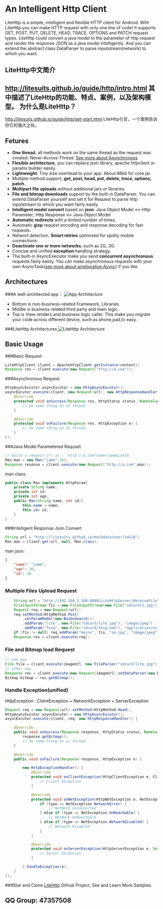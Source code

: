 An Intelligent  Http Client
===
LiteHttp is a simple, intelligent and flexible HTTP client for Android. With LiteHttp you can make HTTP request with only one line of code! It supports GET, POST, PUT, DELETE, HEAD, TRACE, OPTIONS and PATCH request types. LiteHttp could convert a java model to the parameter of http request and rander the response JSON as a java model intelligently. And you can extend the abstract class DataParser to parse inputstream(network) to which you want.

LiteHttp中文简介
---
 http://litesuits.github.io/guide/http/intro.html 
其中描述了LiteHttp的功能、特点、案例，以及架构模型。
为什么是LiteHttp？
---
 http://litesuits.github.io/guide/http/get-start.html 
LiteHttp引言，一个案例告诉你它的强大之处。



Fetures
---
- **One thread**, all methods work on the same thread as the request was created. Never-Across-Thread. [See more about Asynchronous](https://github.com/litesuits/android-lite-async)
- **Flexible architecture**, you can replace json library, apache httpclient or params builder easily.
- **Lightweight**. Tiny size overhead to your app. About 86kb for core jar. 
- Multiple method support, **get, post, head, put, delete, trace, options, patch.**
- **Multipart file uploads** without additional jars or libraries.
- **File and bitmap downloads** support by the built-in DataParser. You can extend DataParser yourself and set it for Request to parse http inputstream to which you want fairly easily.
- **Intelligent model convert** based on **json**:  Java Object Model <-> Http Parameter; Http Response <-> Java Object Model
- **Automatic redirects** with a limited number of times.
- Automatic **gizp** request encoding and response decoding for fast requests.
- Networt detection. **Smart retries** optimized for spotty mobile connections. 
- **Deactivate one or more networks**, such as 2G, 3G.
- Concise and unified **exception** handling strategy.
- The built-in AsyncExecutor make you send **concurrent asynchronous** requests fairly easily. You can make asynchronous requests with your own AsyncTask([see more about ameliorative Async](https://github.com/litesuits/android-lite-async)) if you like.

Architectures
---
###A well-architected  app：
![App Architecture](http://litesuits.github.io/guide/img/app_archi.png)
- Bottom is non-business-related Framework, Libraries.
- Middle is business-related third party and main logic. 
- Top is View renders and business logic caller. 
This make you migrate your code across different device, such as phone,pad,tv easy. 

###LiteHttp Architectures
![LiteHttp Architecture](http://litesuits.github.io/guide/img/litehttp_archi.png)

Basic Usage
---
###Basic Request
```java
LiteHttpClient client = ApacheHttpClient.getInstance(context);
Response res = client.execute(new Request("http://a.com"));
```
###Asynchronous Request
```java
HttpAsyncExcutor asyncExcutor = new HttpAsyncExcutor();
asyncExcutor.execute(client, new Request(url), new HttpResponseHandler() {
	@Override
	protected void onSuccess(Response res, HttpStatus status, NameValuePair[] headers) {
		// do some thing on UI thread
	}

	@Override
	protected void onFailure(Response res, HttpException e) {
		// do some thing on UI thread 
	}
});
```
###Java Model Parametered Requset
```java
// build a request url as :  http://a.com?name=jame&id=18
Man man = new Man("jame",18);
Response resonse = client.execute(new Request("http://a.com",man));
```
man class:
```java
public class Man implements HttpParam{
	private String name;
	private int id;
    private int age;
	public Man(String name, int id){
		this.name = name;
		this.id= id;
	}
}
```
###Intelligent Response Json Convert
```java
String url = "http://litesuits.github.io/mockdata/user?id=18";
Man man = client.get(url, null, Man.class);
```
man json:
```json
{
    "name": "jame",
    "age": 26,
    "id": 18
}
```
### Multiple Files Upload Request
```java
	String url = "http://192.168.2.108:8080/LiteHttpServer/ReceiveFile";
	FileInputStream fis = new FileInputStream(new File("sdcard/1.jpg"));
	Request req = new Request(url);
	req.setMethod(HttpMethod.Post)
		.setParamModel(new BaiDuSearch())
		.addParam("lite", new File("sdcard/lite.jpg"), "image/jpeg")
		.addParam("feiq", new File("sdcard/feiq.exe"), "application/octet-stream");
	if (fis != null) req.addParam("meinv", fis, "sm.jpg", "image/jpeg");
	Response res = client.execute(req);
```
### File and Bitmap load Request
```java
// one way
File file = client.execute(imageUrl, new FileParser("sdcard/lite.jpg"), HttpMethod.Get);
// other way
Response res = client.execute(new Request(imageUrl).setDataParser(new BitmapParser()));
Bitmap bitmap = res.getBitmap();
```

### Handle Exception(unified)
HttpException : ClientException + NetworkException + ServerException
```java
Request req = new Request(url).setMethod(HttpMethod.Head);
HttpAsyncExcutor asyncExcutor = new HttpAsyncExcutor();
asyncExcutor.execute(client, req, new HttpResponseHandler() {

	@Override
	public void onSuccess(Response response, HttpStatus status, NameValuePair[] headers) {
		response.getBitmap();
		// do some thing on ui thread
	}

	@Override
	public void onFailure(Response response, HttpException e) {

		new HttpExceptionHandler() {
			@Override
			protected void onClientException(HttpClientException e, ClientException type) {
				// Client Exception
			}

			@Override
			protected void onNetException(HttpNetException e, NetException type) {
				if (type == NetException.NetworkError) {
					// NetWork Unconnected
				} else if (type == NetException.UnReachable) {
					// NetWork UnReachable
				} else if (type == NetException.NetworkDisabled) {
					// Network Disabled
				}
			}

			@Override
			protected void onServerException(HttpServerException e, ServerException type, HttpStatus status, NameValuePair[] headers) {
				// Server Exception
			}

		}.handleException(e);
	}
});
```
###Star and Clone [LiteHttp](https://github.com/litesuits/android-lite-http) Github Project, See and Learn More Samples.
## QQ Group: 47357508